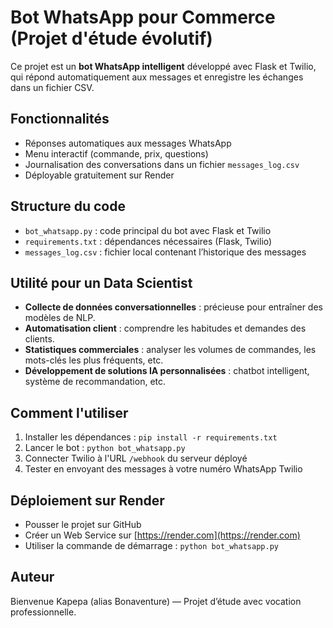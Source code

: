 # Bot WhatsApp pour Commerce (Projet d'étude évolutif)

Ce projet est un **bot WhatsApp intelligent** développé avec Flask et Twilio, qui répond automatiquement aux messages et enregistre les échanges dans un fichier CSV.

## Fonctionnalités
- Réponses automatiques aux messages WhatsApp
- Menu interactif (commande, prix, questions)
- Journalisation des conversations dans un fichier `messages_log.csv`
- Déployable gratuitement sur Render

## Structure du code
- `bot_whatsapp.py` : code principal du bot avec Flask et Twilio
- `requirements.txt` : dépendances nécessaires (Flask, Twilio)
- `messages_log.csv` : fichier local contenant l’historique des messages

## Utilité pour un Data Scientist
- **Collecte de données conversationnelles** : précieuse pour entraîner des modèles de NLP.
- **Automatisation client** : comprendre les habitudes et demandes des clients.
- **Statistiques commerciales** : analyser les volumes de commandes, les mots-clés les plus fréquents, etc.
- **Développement de solutions IA personnalisées** : chatbot intelligent, système de recommandation, etc.

## Comment l'utiliser
1. Installer les dépendances : `pip install -r requirements.txt`
2. Lancer le bot : `python bot_whatsapp.py`
3. Connecter Twilio à l'URL `/webhook` du serveur déployé
4. Tester en envoyant des messages à votre numéro WhatsApp Twilio

## Déploiement sur Render
- Pousser le projet sur GitHub
- Créer un Web Service sur [https://render.com](https://render.com)
- Utiliser la commande de démarrage : `python bot_whatsapp.py`

## Auteur
Bienvenue Kapepa (alias Bonaventure) — Projet d’étude avec vocation professionnelle.
